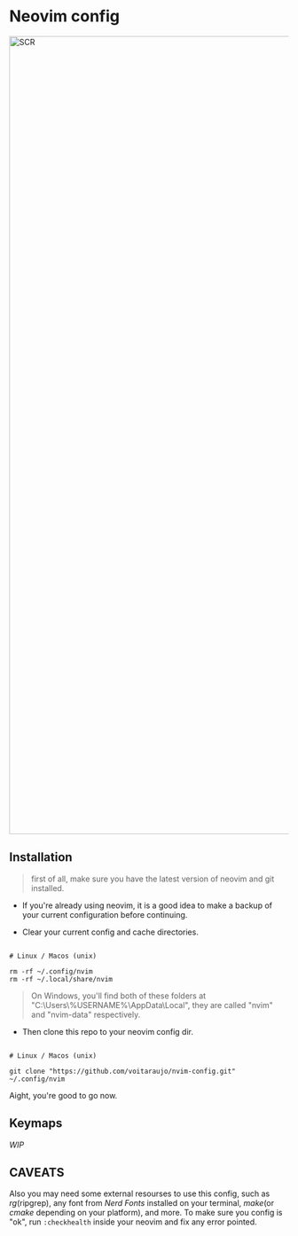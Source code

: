 # Neovim config

<img width="1440" alt="SCR" src="https://github.com/voitaraujo/dotfolder/assets/36885540/5c3b8fe7-3a44-4a29-b32e-a36c594815ae">


## Installation

> first of all, make sure you have the latest version of neovim and git installed.

- If you're already using neovim, it is a good idea to make a backup of your current configuration before continuing.

- Clear your current config and cache directories.
```

# Linux / Macos (unix)

rm -rf ~/.config/nvim
rm -rf ~/.local/share/nvim

```
> On Windows, you'll find both of these folders at "C:\Users\\%USERNAME%\AppData\Local\", they are called "nvim" and "nvim-data" respectively.

- Then clone this repo to your neovim config dir.
```

# Linux / Macos (unix)

git clone "https://github.com/voitaraujo/nvim-config.git" ~/.config/nvim

```

Aight, you're good to go now.

## Keymaps 
_WIP_

## CAVEATS
Also you may need some external resourses to use this config, such as *rg*(ripgrep), any font from *Nerd Fonts* installed on your terminal, *make*(or *cmake* depending on your platform), and more. To make sure you config is "ok", run `:checkhealth` inside your neovim and fix any error pointed.
